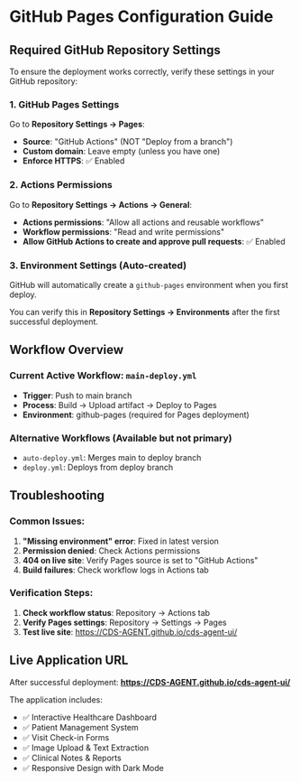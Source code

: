 # GitHub Pages Configuration Guide

## Required GitHub Repository Settings

To ensure the deployment works correctly, verify these settings in your GitHub repository:

### 1. GitHub Pages Settings

Go to **Repository Settings → Pages**:

- **Source**: "GitHub Actions" (NOT "Deploy from a branch")
- **Custom domain**: Leave empty (unless you have one)
- **Enforce HTTPS**: ✅ Enabled

### 2. Actions Permissions

Go to **Repository Settings → Actions → General**:

- **Actions permissions**: "Allow all actions and reusable workflows"
- **Workflow permissions**: "Read and write permissions"
- **Allow GitHub Actions to create and approve pull requests**: ✅ Enabled

### 3. Environment Settings (Auto-created)

GitHub will automatically create a `github-pages` environment when you first deploy.

You can verify this in **Repository Settings → Environments** after the first successful deployment.

## Workflow Overview

### Current Active Workflow: `main-deploy.yml`

- **Trigger**: Push to main branch
- **Process**: Build → Upload artifact → Deploy to Pages
- **Environment**: github-pages (required for Pages deployment)

### Alternative Workflows (Available but not primary)

- `auto-deploy.yml`: Merges main to deploy branch
- `deploy.yml`: Deploys from deploy branch

## Troubleshooting

### Common Issues:

1. **"Missing environment" error**: Fixed in latest version
2. **Permission denied**: Check Actions permissions
3. **404 on live site**: Verify Pages source is set to "GitHub Actions"
4. **Build failures**: Check workflow logs in Actions tab

### Verification Steps:

1. **Check workflow status**: Repository → Actions tab
2. **Verify Pages settings**: Repository → Settings → Pages
3. **Test live site**: https://CDS-AGENT.github.io/cds-agent-ui/

## Live Application URL

After successful deployment: **https://CDS-AGENT.github.io/cds-agent-ui/**

The application includes:

- ✅ Interactive Healthcare Dashboard
- ✅ Patient Management System
- ✅ Visit Check-in Forms
- ✅ Image Upload & Text Extraction
- ✅ Clinical Notes & Reports
- ✅ Responsive Design with Dark Mode
